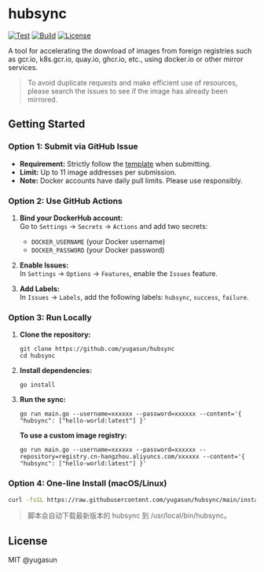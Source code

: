 # hubsync

[![Test](https://github.com/yugasun/hubsync/actions/workflows/test.yml/badge.svg)](https://github.com/yugasun/hubsync/actions/workflows/test.yml)
[![Build](https://github.com/yugasun/hubsync/actions/workflows/release.yml/badge.svg)](https://github.com/yugasun/hubsync/actions/workflows/release.yml)
[![License](https://img.shields.io/badge/license-MIT-blue.svg)](https://opensource.org/licenses/MIT)

A tool for accelerating the download of images from foreign registries such as gcr.io, k8s.gcr.io, quay.io, ghcr.io, etc., using docker.io or other mirror services.

> To avoid duplicate requests and make efficient use of resources, please search the issues to see if the image has already been mirrored.

## Getting Started

### Option 1: Submit via GitHub Issue

- **Requirement:** Strictly follow the [template](https://github.com/yugasun/hubsync/issues/2) when submitting.
- **Limit:** Up to 11 image addresses per submission.
- **Note:** Docker accounts have daily pull limits. Please use responsibly.

### Option 2: Use GitHub Actions

1. **Bind your DockerHub account:**  
   Go to `Settings` → `Secrets` → `Actions` and add two secrets:

   - `DOCKER_USERNAME` (your Docker username)
   - `DOCKER_PASSWORD` (your Docker password)

2. **Enable Issues:**  
   In `Settings` → `Options` → `Features`, enable the `Issues` feature.

3. **Add Labels:**  
   In `Issues` → `Labels`, add the following labels: `hubsync`, `success`, `failure`.

### Option 3: Run Locally

1. **Clone the repository:**

   ```shell
   git clone https://github.com/yugasun/hubsync
   cd hubsync
   ```

2. **Install dependencies:**

   ```shell
   go install
   ```

3. **Run the sync:**

   ```shell
   go run main.go --username=xxxxxx --password=xxxxxx --content='{ "hubsync": ["hello-world:latest"] }'
   ```

   **To use a custom image registry:**

   ```shell
   go run main.go --username=xxxxxx --password=xxxxxx --repository=registry.cn-hangzhou.aliyuncs.com/xxxxxx --content='{ "hubsync": ["hello-world:latest"] }'
   ```

### Option 4: One-line Install (macOS/Linux)

```sh
curl -fsSL https://raw.githubusercontent.com/yugasun/hubsync/main/install.sh | bash
```

> 脚本会自动下载最新版本的 hubsync 到 /usr/local/bin/hubsync。

## License

MIT @yugasun
